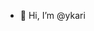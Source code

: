 - 👋 Hi, I’m @ykari

<!---
ykari/ykari is a ✨ special ✨ repository because its `README.md` (this file) appears on your GitHub profile.
You can click the Preview link to take a look at your changes.
--->
